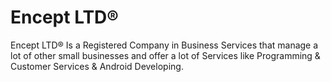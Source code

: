 # Encept LTD®

Encept LTD® Is a Registered Company in Business Services that manage a lot of other small businesses and offer a lot of Services like Programming & Customer Services & Android Developing.
